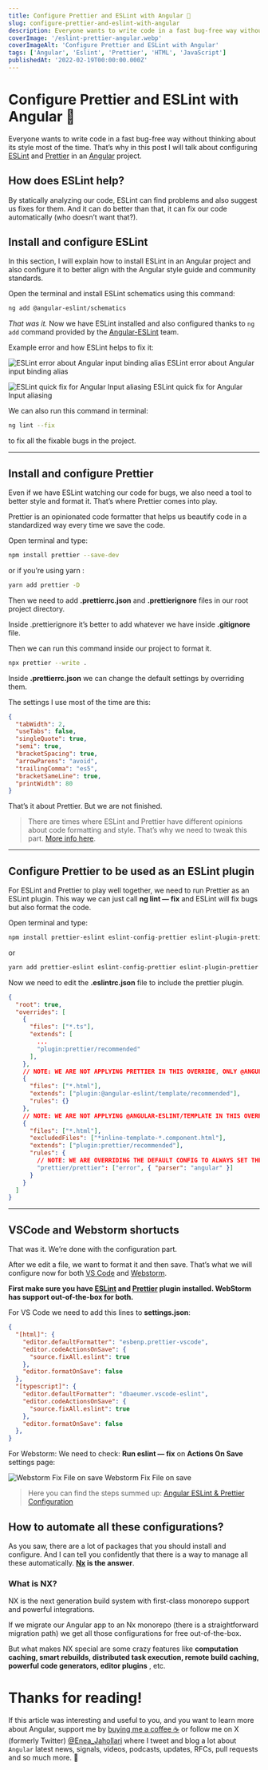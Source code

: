 ```yaml
---
title: Configure Prettier and ESLint with Angular 🎨
slug: configure-prettier-and-eslint-with-angular
description: Everyone wants to write code in a fast bug-free way without thinking about its style most of the time. That’s why in this post I will talk about configuring ESLint and Prettier in an Angular project…
coverImage: '/eslint-prettier-angular.webp'
coverImageAlt: 'Configure Prettier and ESLint with Angular'
tags: ['Angular', 'Eslint', 'Prettier', 'HTML', 'JavaScript']
publishedAt: '2022-02-19T00:00:00.000Z'
---
```


# Configure Prettier and ESLint with Angular 🎨

Everyone wants to write code in a fast bug-free way without thinking about its style most of the time. That’s why in this post I will talk about configuring [ESLint](https://eslint.org/) and [Prettier](https://prettier.io/) in an [Angular](https://angular.io/) project.

## How does ESLint help?
By statically analyzing our code, ESLint can find problems and also suggest us fixes for them. And it can do better than that, it can fix our code automatically (who doesn’t want that?).

## Install and configure ESLint
In this section, I will explain how to install ESLint in an Angular project and also configure it to better align with the Angular style guide and community standards.

Open the terminal and install ESLint schematics using this command:

```bash
ng add @angular-eslint/schematics
```

_That was it._ Now we have ESLint installed and also configured thanks to `ng add` command provided by the [Angular-ESLint](https://github.com/angular-eslint/angular-eslint) team.

Example error and how ESLint helps to fix it:

![ESLint error about Angular input binding alias](eslint-error-fix.png)
<span class="img-alt">ESLint error about Angular input binding alias</span>

![ESLint quick fix for Angular Input aliasing](eslint-quick-fix-angular.webp)
<span class="img-alt">ESLint quick fix for Angular Input aliasing</span>

We can also run this command in terminal:

```bash
ng lint --fix
```

to fix all the fixable bugs in the project.

---

## Install and configure Prettier
Even if we have ESLint watching our code for bugs, we also need a tool to better style and format it. That’s where Prettier comes into play.

Prettier is an opinionated code formatter that helps us beautify code in a standardized way every time we save the code.

Open terminal and type:

```bash
npm install prettier --save-dev
```

or if you’re using yarn :

```bash
yarn add prettier -D
```

Then we need to add **.prettierrc.json** and **.prettierignore** files in our root project directory.

Inside .prettierignore it’s better to add whatever we have inside **.gitignore** file.

Then we can run this command inside our project to format it.

```bash
npx prettier --write .
```

Inside **.prettierrc.json** we can change the default settings by overriding them.

The settings I use most of the time are this:

```json
{
  "tabWidth": 2,
  "useTabs": false,
  "singleQuote": true,
  "semi": true,
  "bracketSpacing": true,
  "arrowParens": "avoid",
  "trailingComma": "es5",
  "bracketSameLine": true,
  "printWidth": 80
}
```

That’s it about Prettier. But we are not finished.

> There are times where ESLint and Prettier have different opinions about code formatting and style. That’s why we need to tweak this part. [More info here](https://prettier.io/docs/en/integrating-with-linters.html).

---

## Configure Prettier to be used as an ESLint plugin

For ESLint and Prettier to play well together, we need to run Prettier as an ESLint plugin. This way we can just call **ng lint — fix** and ESLint will fix bugs but also format the code.

Open terminal and type:

```bash
npm install prettier-eslint eslint-config-prettier eslint-plugin-prettier --save-dev
```

or

```bash
yarn add prettier-eslint eslint-config-prettier eslint-plugin-prettier -D
```

Now we need to edit the **.eslintrc.json** file to include the prettier plugin.

```json
{
  "root": true,
  "overrides": [
    {
      "files": ["*.ts"],
      "extends": [
        ...
        "plugin:prettier/recommended"
      ],
    },
    // NOTE: WE ARE NOT APPLYING PRETTIER IN THIS OVERRIDE, ONLY @ANGULAR-ESLINT/TEMPLATE
    {
      "files": ["*.html"],
      "extends": ["plugin:@angular-eslint/template/recommended"],
      "rules": {}
    },
    // NOTE: WE ARE NOT APPLYING @ANGULAR-ESLINT/TEMPLATE IN THIS OVERRIDE, ONLY PRETTIER
    {
      "files": ["*.html"],
      "excludedFiles": ["*inline-template-*.component.html"],
      "extends": ["plugin:prettier/recommended"],
      "rules": {
        // NOTE: WE ARE OVERRIDING THE DEFAULT CONFIG TO ALWAYS SET THE PARSER TO ANGULAR (SEE BELOW)
        "prettier/prettier": ["error", { "parser": "angular" }]
      }
    }
  ]
}
```

---

## VSCode and Webstorm shortucts

That was it. We’re done with the configuration part.

After we edit a file, we want to format it and then save. That’s what we will configure now for both [VS Code](https://code.visualstudio.com/) and [Webstorm](https://www.jetbrains.com/webstorm/).

**First make sure you have [ESLint](https://marketplace.visualstudio.com/items?itemName=dbaeumer.vscode-eslint) and [Prettier](https://marketplace.visualstudio.com/items?itemName=esbenp.prettier-vscode) plugin installed. WebStorm has support out-of-the-box for both.**

For VS Code we need to add this lines to **settings.json**:

```json
{
  "[html]": {
    "editor.defaultFormatter": "esbenp.prettier-vscode",
    "editor.codeActionsOnSave": {
      "source.fixAll.eslint": true
    },
    "editor.formatOnSave": false
  },
  "[typescript]": {
    "editor.defaultFormatter": "dbaeumer.vscode-eslint",
    "editor.codeActionsOnSave": {
      "source.fixAll.eslint": true
    },
    "editor.formatOnSave": false
  },
}
```

For Webstorm:
We need to check: **Run eslint — fix** on **Actions On Save** settings page:

![Webstorm Fix File on save](webstorm-run-on-save-eslint.webp)
<span class="img-alt">Webstorm Fix File on save</span>

> Here you can find the steps summed up: [Angular ESLint & Prettier Configuration](https://gist.github.com/eneajaho/17bbcf71c44eabf56d404b028572b97b)

## How to automate all these configurations?
As you saw, there are a lot of packages that you should install and configure. And I can tell you confidently that there is a way to manage all these automatically. **[Nx](https://nx.dev/) is the answer**.

### What is NX?
NX is the next generation build system with first-class monorepo support and powerful integrations.

If we migrate our Angular app to an Nx monorepo (there is a straightforward migration path) we get all those configurations for free out-of-the-box.

But what makes NX special are some crazy features like **computation caching, smart rebuilds, distributed task execution, remote build caching, powerful code generators, editor plugins** , etc.

# Thanks for reading!
If this article was interesting and useful to you, and you want to learn more about Angular, support me by [buying me a coffee ☕️](https://ko-fi.com/eneajahollari) or follow me on X (formerly Twitter) [@Enea_Jahollari](https://twitter.com/Enea_Jahollari) where I tweet and blog a lot about `Angular` latest news, signals, videos, podcasts, updates, RFCs, pull requests and so much more. 💎
